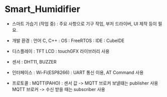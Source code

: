# Smart_Humidifier
* 스마트 가습기 (작업 중)
 : 주요 사항으로 기구 작업, 부저 드라이버, UI 제작 등이 필요.
 
 * 개발 환경
  : 언어 C, C++
  : OS : FreeRTOS
  : IDE : CubeIDE
 
- 디스플레이 : TFT LCD
  : touchGFX 라이브러리 사용

- 센서 : DHT11, BUZZER

- 인터페이스 : Wi-Fi(ESP8266)
 : UART 통신 이용, AT Command 사용

- 프로토콜 : MQTT(PAHO)
 : 센서 값 -> MQTT 브로커 보낼떄는 publisher 사용
   MQTT 브로커 -> 수신 받을 때는 subscriber 사용
